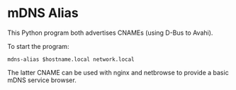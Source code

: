 mDNS Alias
==========

This Python program both advertises CNAMEs (using D-Bus to Avahi).

To start the program:

    mdns-alias $hostname.local network.local

The latter CNAME can be used with nginx and netbrowse to provide
a basic mDNS service browser.
